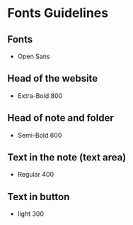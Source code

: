 # Fonts Guidelines 

## Fonts

- Open Sans


## Head of the website

- Extra-Bold 800

## Head of note and folder

- Semi-Bold 600

## Text in the note (text area)

- Regular 400

## Text in button

- light 300